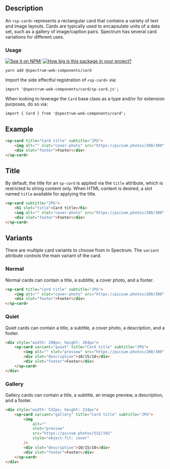 ## Description

An `<sp-card>` represents a rectangular card that contains
a variety of text and image layouts. Cards are typically used
to encapsulate units of a data set, such as a gallery of
image/caption pairs.
Spectrum has several card variations for different uses.

### Usage

[![See it on NPM!](https://img.shields.io/npm/v/@spectrum-web-components/card?style=for-the-badge)](https://www.npmjs.com/package/@spectrum-web-components/card)
[![How big is this package in your project?](https://img.shields.io/bundlephobia/minzip/@spectrum-web-components/card?style=for-the-badge)](https://bundlephobia.com/result?p=@spectrum-web-components/card)

```
yarn add @spectrum-web-components/card
```

Import the side effectful registration of `<sp-card>` via:

```
import '@spectrum-web-components/card/sp-card.js';
```

When looking to leverage the `Card` base class as a type and/or for extension purposes, do so via:

```
import { Card } from '@spectrum-web-components/card';
```

## Example

```html demo
<sp-card title="Card title" subtitle="JPG">
    <img alt="" slot="cover-photo" src="https://picsum.photos/200/300" />
    <div slot="footer">Footer</div>
</sp-card>
```

## Title

By default, the title for an `sp-card` is applied via the `title` attribute, which is restricted to string content only. When HTML content is desired, a slot named `title` available for applying the title.

```html demo
<sp-card subtitle="JPG">
    <h1 slot="title">Card title</h1>
    <img alt="" slot="cover-photo" src="https://picsum.photos/200/300" />
    <div slot="footer">Footer</div>
</sp-card>
```

## Variants

There are multiple card variants to choose from in Spectrum. The `variant`
attribute controls the main variant of the card.

### Normal

Normal cards can contain a title, a subtitle, a cover photo, and a footer.

```html
<sp-card title="Card title" subtitle="JPG">
    <img alt="" slot="cover-photo" src="https://picsum.photos/200/300" />
    <div slot="footer">Footer</div>
</sp-card>
```

### Quiet

Quiet cards can contain a title, a subtitle, a cover photo, a description, and a footer.

```html
<div style="width: 208px; height: 264px">
    <sp-card variant="quiet" title="Card title" subtitle="JPG">
        <img alt="" slot="preview" src="https://picsum.photos/200/300" />
        <div slot="description">10/15/18</div>
        <div slot="footer">Footer</div>
    </sp-card>
</div>
```

### Gallery

Gallery cards can contain a title, a subtitle, an image preview, a description, and a footer.

```html
<div style="width: 532px; height: 224px">
    <sp-card variant="gallery" title="Card title" subtitle="JPG">
        <img
            alt=""
            slot="preview"
            src="https://picsum.photos/532/192"
            style="object-fit: cover"
        />
        <div slot="description">10/15/18</div>
        <div slot="footer">Footer</div>
    </sp-card>
</div>
```
